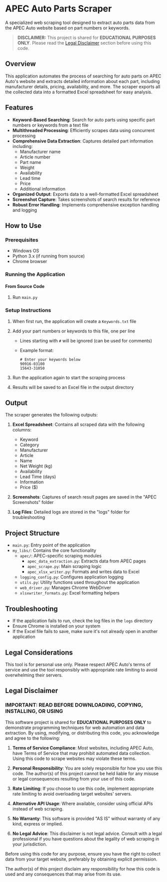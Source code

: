 # APEC Auto Parts Scraper

A specialized web scraping tool designed to extract auto parts data from the APEC Auto website based on part numbers or keywords.

> **DISCLAIMER:** This project is shared for **EDUCATIONAL PURPOSES ONLY**. Please read the [Legal Disclaimer](#legal-disclaimer) section before using this code.

## Overview

This application automates the process of searching for auto parts on APEC Auto's website and extracts detailed information about each part, including manufacturer details, pricing, availability, and more. The scraper exports all the collected data into a formatted Excel spreadsheet for easy analysis.

## Features

- **Keyword-Based Searching**: Search for auto parts using specific part numbers or keywords from a text file
- **Multithreaded Processing**: Efficiently scrapes data using concurrent processing
- **Comprehensive Data Extraction**: Captures detailed part information including:
  - Manufacturer name
  - Article number
  - Part name
  - Weight
  - Availability
  - Lead time
  - Price
  - Additional information
- **Organized Output**: Exports data to a well-formatted Excel spreadsheet
- **Screenshot Capture**: Takes screenshots of search results for reference
- **Robust Error Handling**: Implements comprehensive exception handling and logging

## How to Use

### Prerequisites

- Windows OS
- Python 3.x (if running from source)
- Chrome browser

### Running the Application

#### From Source Code

1. Run `main.py`

### Setup Instructions

1. When first run, the application will create a `Keywords.txt` file
2. Add your part numbers or keywords to this file, one per line
   - Lines starting with `#` will be ignored (can be used for comments)
   - Example format:

     ```text
     # Enter your keywords below
     90916-03100
     15643-31050
     ```

3. Run the application again to start the scraping process
4. Results will be saved to an Excel file in the output directory

## Output

The scraper generates the following outputs:

1. **Excel Spreadsheet**: Contains all scraped data with the following columns:
   - Keyword
   - Category
   - Manufacturer
   - Article
   - Name
   - Net Weight (kg)
   - Availability
   - Lead Time (days)
   - Information
   - Price ($)

2. **Screenshots**: Captures of search result pages are saved in the "APEC Screenshots" folder

3. **Log Files**: Detailed logs are stored in the "logs" folder for troubleshooting

## Project Structure

- `main.py`: Entry point of the application
- `my_libs/`: Contains the core functionality
  - `apec/`: APEC-specific scraping modules
    - `apec_data_extraction.py`: Extracts data from APEC pages
    - `apec_scrape.py`: Main scraping logic
    - `apec_xlsx_writer.py`: Formats and writes data to Excel
  - `logging_config.py`: Configures application logging
  - `utils.py`: Utility functions used throughout the application
  - `web_driver.py`: Manages Chrome WebDriver
  - `xlsxwriter_formats.py`: Excel formatting helpers

## Troubleshooting

- If the application fails to run, check the log files in the `logs` directory
- Ensure Chrome is installed on your system
- If the Excel file fails to save, make sure it's not already open in another application

## Legal Considerations

This tool is for personal use only. Please respect APEC Auto's terms of service and use the tool responsibly with appropriate rate limiting to avoid overwhelming their servers.

## Legal Disclaimer

### IMPORTANT: READ BEFORE DOWNLOADING, COPYING, INSTALLING, OR USING

This software project is shared for **EDUCATIONAL PURPOSES ONLY** to demonstrate programming techniques for web automation and data extraction. By using, modifying, or distributing this code, you acknowledge and agree to the following:

1. **Terms of Service Compliance**: Most websites, including APEC Auto, have Terms of Service that may prohibit automated data collection. Using this code to scrape websites may violate these terms.

2. **Personal Responsibility**: You are solely responsible for how you use this code. The author(s) of this project cannot be held liable for any misuse or legal consequences resulting from your use of this code.

3. **Rate Limiting**: If you choose to use this code, implement appropriate rate limiting to avoid overloading target websites' servers.

4. **Alternative API Usage**: Where available, consider using official APIs instead of web scraping.

5. **No Warranty**: This software is provided "AS IS" without warranty of any kind, express or implied.

6. **No Legal Advice**: This disclaimer is not legal advice. Consult with a legal professional if you have questions about the legality of web scraping in your jurisdiction.

Before using this code for any purpose, ensure you have the right to collect data from your target website, preferably by obtaining explicit permission.

The author(s) of this project disclaim any responsibility for how this code is used and any consequences that may arise from its use.
